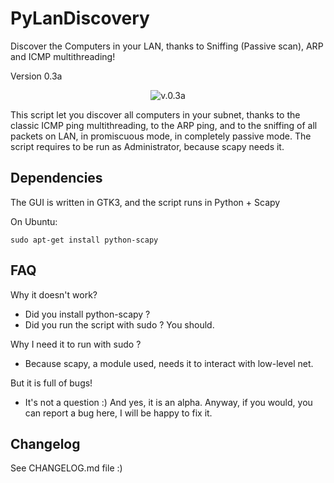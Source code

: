PyLanDiscovery
===

Discover the Computers in your LAN, thanks to Sniffing (Passive scan),
ARP and ICMP multithreading!

Version 0.3a

<p align="center">
  <img src="http://imageshack.com/a/img674/82/e32a51.png" alt="v.0.3a" />
</p>

This script let you discover all computers in your subnet, thanks to the
classic ICMP ping multithreading, to the ARP ping, and to the sniffing
of all packets on LAN, in promiscuous mode, in completely passive mode.
The script requires to be run as Administrator, because scapy needs it.

Dependencies
---
The GUI is written in GTK3, and the script runs in Python + Scapy

On Ubuntu:

    sudo apt-get install python-scapy

FAQ
---
Why it doesn't work?

- Did you install python-scapy ?
- Did you run the script with sudo ? You should.

Why I need it to run with sudo ?

- Because scapy, a module used, needs it to interact with low-level net.

But it is full of bugs!

- It's not a question :) And yes, it is an alpha. Anyway, if you would,
you can report a bug here, I will be happy to fix it.

Changelog
---
See CHANGELOG.md file :)

